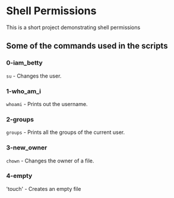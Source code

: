 # Shell Permissions

This is a short project demonstrating shell permissions

## Some of the commands used in the scripts

### 0-iam_betty

`su` - Changes the user.

### 1-who_am_i

`whoami` - Prints out the username.

### 2-groups

`groups` - Prints all the groups of the current user.

### 3-new_owner

`chown` - Changes the owner of a file.

### 4-empty

'touch' - Creates an empty file

### 

